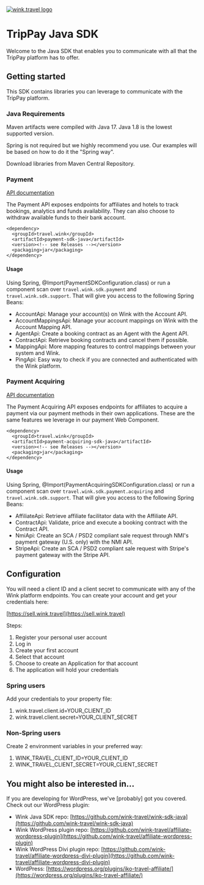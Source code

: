 [![wink.travel logo](https://res.cloudinary.com/traveliko/image/upload/c_scale,h_75/v1632220708/trippay/brand/TP_logo_v2_PURPLE_trans.png)](https://trippay.io)

# TripPay Java SDK

Welcome to the Java SDK that enables you to communicate with all that the TripPay platform has to offer.

## Getting started
This SDK contains libraries you can leverage to communicate with the TripPay platform.

### Java Requirements
Maven artifacts were compiled with Java 17. Java 1.8 is the lowest supported version.

Spring is not required but we highly recommend you use. Our examples will be based on how to do it the "Spring way".

Download libraries from Maven Central Repository.

### Payment

[API documentation](https://docs.wink.travel/payment)

The Payment API exposes endpoints for affiliates and hotels to track bookings, analytics and funds availability. They can also choose to withdraw available funds to their bank account.

```
<dependency>
  <groupId>travel.wink</groupId>
  <artifactId>payment-sdk-java</artifactId>
  <version><!-- see Releases --></version>
  <packaging>jar</packaging>
</dependency>
```

#### Usage

Using Spring, @Import(PaymentSDKConfiguration.class) or run a component scan over `travel.wink.sdk.payment` and `travel.wink.sdk.support`. That will give you access to the following Spring Beans:

- AccountApi: Manage your account(s) on Wink with the Account API.
- AccountMappingsApi: Manage your account mappings on Wink with the Account Mapping API.
- AgentApi: Create a booking contract as an Agent with the Agent API.
- ContractApi: Retrieve booking contracts and cancel them if possible.
- MappingApi: More mapping features to control mappings between your system and Wink.
- PingApi: Easy way to check if you are connected and authenticated with the Wink platform.

### Payment Acquiring

[API documentation](https://docs.wink.travel/payment-acquiring)

The Payment Acquiring API exposes endpoints for affiliates to acquire a payment via our payment methods in their own applications. These are the same features we leverage in our payment Web Component.

```
<dependency>
  <groupId>travel.wink</groupId>
  <artifactId>payment-acquiring-sdk-java</artifactId>
  <version><!-- see Releases --></version>
  <packaging>jar</packaging>
</dependency>
```

#### Usage

Using Spring, @Import(PaymentAcquiringSDKConfiguration.class) or run a component scan over `travel.wink.sdk.payment.acquiring` and `travel.wink.sdk.support`. That will give you access to the following Spring Beans:

- AffiliateApi: Retrieve affiliate facilitator data with the Affiliate API.
- ContractApi: Validate, price and execute a booking contract with the Contract API.
- NmiApi: Create an SCA / PSD2 compliant sale request through NMI's payment gateway (U.S. only) with the NMI API.
- StripeApi: Create an SCA / PSD2 compliant sale request with Stripe's payment gateway with the Stripe API.

## Configuration
You will need a client ID and a client secret to communicate with any of the Wink platform endpoints. You can create your account and get your credentials here:

[https://sell.wink.travel](https://sell.wink.travel)

Steps: 
1. Register your personal user account
2. Log in
3. Create your first account
4. Select that account
5. Choose to create an Application for that account 
6. The application will hold your credentials

### Spring users
Add your credentials to your property file:

1. wink.travel.client.id=YOUR_CLIENT_ID
2. wink.travel.client.secret=YOUR_CLIENT_SECRET

### Non-Spring users
Create 2 environment variables in your preferred way:

1. WINK_TRAVEL_CLIENT_ID=YOUR_CLIENT_ID
2. WINK_TRAVEL_CLIENT_SECRET=YOUR_CLIENT_SECRET

## You might also be interested in...
If you are developing for WordPress, we've [probably] got you covered. Check out our WordPress plugin:

- Wink Java SDK repo: [https://github.com/wink-travel/wink-sdk-java](https://github.com/wink-travel/wink-sdk-java)
- Wink WordPress plugin repo: [https://github.com/wink-travel/affiliate-wordpress-plugin](https://github.com/wink-travel/affiliate-wordpress-plugin)
- Wink WordPress Divi plugin repo: [https://github.com/wink-travel/affiliate-wordpress-divi-plugin](https://github.com/wink-travel/affiliate-wordpress-divi-plugin)
- WordPress: [https://wordpress.org/plugins/iko-travel-affiliate/](https://wordpress.org/plugins/iko-travel-affiliate/) 
